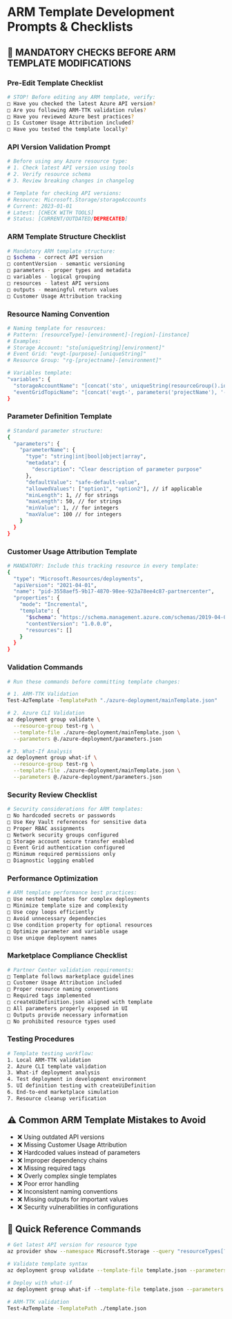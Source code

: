 # ARM Template Development Prompts & Checklists

## 🚨 MANDATORY CHECKS BEFORE ARM TEMPLATE MODIFICATIONS

### Pre-Edit Template Checklist

```bash
# STOP! Before editing any ARM template, verify:
□ Have you checked the latest Azure API version?
□ Are you following ARM-TTK validation rules?
□ Have you reviewed Azure best practices?
□ Is Customer Usage Attribution included?
□ Have you tested the template locally?
```

### API Version Validation Prompt

```bash
# Before using any Azure resource type:
# 1. Check latest API version using tools
# 2. Verify resource schema
# 3. Review breaking changes in changelog

# Template for checking API versions:
# Resource: Microsoft.Storage/storageAccounts
# Current: 2023-01-01
# Latest: [CHECK WITH TOOLS]
# Status: [CURRENT/OUTDATED/DEPRECATED]
```

### ARM Template Structure Checklist

```bash
# Mandatory ARM template structure:
□ $schema - correct API version
□ contentVersion - semantic versioning
□ parameters - proper types and metadata
□ variables - logical grouping
□ resources - latest API versions
□ outputs - meaningful return values
□ Customer Usage Attribution tracking
```

### Resource Naming Convention

```bash
# Naming template for resources:
# Pattern: [resourceType]-[environment]-[region]-[instance]
# Examples:
# Storage Account: "sto[uniqueString][environment]"
# Event Grid: "evgt-[purpose]-[uniqueString]"
# Resource Group: "rg-[projectname]-[environment]"

# Variables template:
"variables": {
  "storageAccountName": "[concat('sto', uniqueString(resourceGroup().id))]",
  "eventGridTopicName": "[concat('evgt-', parameters('projectName'), '-', uniqueString(resourceGroup().id))]"
}
```

### Parameter Definition Template

```bash
# Standard parameter structure:
{
  "parameters": {
    "parameterName": {
      "type": "string|int|bool|object|array",
      "metadata": {
        "description": "Clear description of parameter purpose"
      },
      "defaultValue": "safe-default-value",
      "allowedValues": ["option1", "option2"], // if applicable
      "minLength": 1, // for strings
      "maxLength": 50, // for strings
      "minValue": 1, // for integers
      "maxValue": 100 // for integers
    }
  }
}
```

### Customer Usage Attribution Template

```bash
# MANDATORY: Include this tracking resource in every template:
{
  "type": "Microsoft.Resources/deployments",
  "apiVersion": "2021-04-01",
  "name": "pid-3558aef5-9b17-4870-98ee-923a78ee4c87-partnercenter",
  "properties": {
    "mode": "Incremental",
    "template": {
      "$schema": "https://schema.management.azure.com/schemas/2019-04-01/deploymentTemplate.json#",
      "contentVersion": "1.0.0.0",
      "resources": []
    }
  }
}
```

### Validation Commands

```bash
# Run these commands before committing template changes:

# 1. ARM-TTK Validation
Test-AzTemplate -TemplatePath "./azure-deployment/mainTemplate.json"

# 2. Azure CLI Validation
az deployment group validate \
  --resource-group test-rg \
  --template-file ./azure-deployment/mainTemplate.json \
  --parameters @./azure-deployment/parameters.json

# 3. What-If Analysis
az deployment group what-if \
  --resource-group test-rg \
  --template-file ./azure-deployment/mainTemplate.json \
  --parameters @./azure-deployment/parameters.json
```

### Security Review Checklist

```bash
# Security considerations for ARM templates:
□ No hardcoded secrets or passwords
□ Use Key Vault references for sensitive data
□ Proper RBAC assignments
□ Network security groups configured
□ Storage account secure transfer enabled
□ Event Grid authentication configured
□ Minimum required permissions only
□ Diagnostic logging enabled
```

### Performance Optimization

```bash
# ARM template performance best practices:
□ Use nested templates for complex deployments
□ Minimize template size and complexity
□ Use copy loops efficiently
□ Avoid unnecessary dependencies
□ Use condition property for optional resources
□ Optimize parameter and variable usage
□ Use unique deployment names
```

### Marketplace Compliance Checklist

```bash
# Partner Center validation requirements:
□ Template follows marketplace guidelines
□ Customer Usage Attribution included
□ Proper resource naming conventions
□ Required tags implemented
□ createUiDefinition.json aligned with template
□ All parameters properly exposed in UI
□ Outputs provide necessary information
□ No prohibited resource types used
```

### Testing Procedures

```bash
# Template testing workflow:
1. Local ARM-TTK validation
2. Azure CLI template validation
3. What-if deployment analysis
4. Test deployment in development environment
5. UI definition testing with createUiDefinition
6. End-to-end marketplace simulation
7. Resource cleanup verification
```

## ⚠️ Common ARM Template Mistakes to Avoid

- ❌ Using outdated API versions
- ❌ Missing Customer Usage Attribution
- ❌ Hardcoded values instead of parameters
- ❌ Improper dependency chains
- ❌ Missing required tags
- ❌ Overly complex single templates
- ❌ Poor error handling
- ❌ Inconsistent naming conventions
- ❌ Missing outputs for important values
- ❌ Security vulnerabilities in configurations

## 🔧 Quick Reference Commands

```bash
# Get latest API version for resource type
az provider show --namespace Microsoft.Storage --query "resourceTypes[?resourceType=='storageAccounts'].apiVersions[0]" --output tsv

# Validate template syntax
az deployment group validate --template-file template.json --parameters @parameters.json --resource-group myRG

# Deploy with what-if
az deployment group what-if --template-file template.json --parameters @parameters.json --resource-group myRG

# ARM-TTK validation
Test-AzTemplate -TemplatePath ./template.json
```